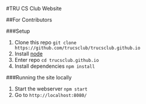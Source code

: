 #TRU CS Club Website

##For Contributors

###Setup

1. Clone this repo `git clone https://github.com/trucsclub/trucsclub.github.io`
2. Install [node](http://nodejs.org/)
3. Enter repo `cd trucsclub.github.io`
4. Install dependencies `npm install`

###Running the site locally

1. Start the webserver `npm start`
2. Go to `http://localhost:8080/`